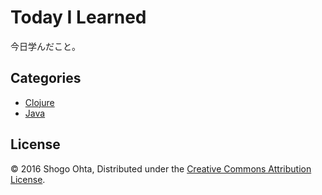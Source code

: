# Today I Learned

今日学んだこと。

## Categories

- [Clojure](./clojure/index.md)
- [Java](./java/index.md)

## License

© 2016 Shogo Ohta, Distributed under the [Creative Commons Attribution License](https://creativecommons.org/licenses/by/3.0/).
